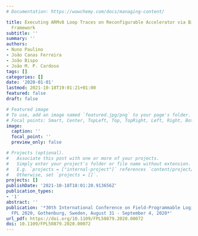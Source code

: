 ```yaml
---
# Documentation: https://wowchemy.com/docs/managing-content/

title: Executing ARMv8 Loop Traces on Reconfigurable Accelerator via Binary Translation
  Framework
subtitle: ''
summary: ''
authors:
- Nuno Paulino
- João Canas Ferreira
- João Bispo
- João M. P. Cardoso
tags: []
categories: []
date: '2020-01-01'
lastmod: 2021-10-18T19:01:21+01:00
featured: false
draft: false

# Featured image
# To use, add an image named `featured.jpg/png` to your page's folder.
# Focal points: Smart, Center, TopLeft, Top, TopRight, Left, Right, BottomLeft, Bottom, BottomRight.
image:
  caption: ''
  focal_point: ''
  preview_only: false

# Projects (optional).
#   Associate this post with one or more of your projects.
#   Simply enter your project's folder or file name without extension.
#   E.g. `projects = ["internal-project"]` references `content/project/deep-learning/index.md`.
#   Otherwise, set `projects = []`.
projects: []
publishDate: '2021-10-18T18:01:20.913656Z'
publication_types:
- '1'
abstract: ''
publication: '*30th International Conference on Field-Programmable Logic and Applications,
  FPL 2020, Gothenburg, Sweden, August 31 - September 4, 2020*'
url_pdf: https://doi.org/10.1109/FPL50879.2020.00072
doi: 10.1109/FPL50879.2020.00072
---
```

